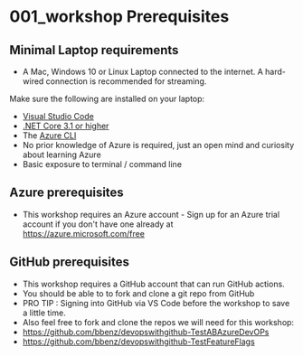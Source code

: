 # 001_workshop Prerequisites

## Minimal Laptop requirements

- A Mac, Windows 10 or Linux Laptop connected to the internet.  A hard-wired connection is recommended for streaming.

Make sure the following are installed on your laptop:

- [Visual Studio Code](https://code.visualstudio.com/Download)
- [.NET Core 3.1 or higher](https://dotnet.microsoft.com/download)
- The [Azure CLI](https://docs.microsoft.com/en-us/cli/azure/install-azure-cli?view=azure-cli-latest)
- No prior knowledge of Azure is required, just an open mind and curiosity about learning Azure
- Basic exposure to terminal / command line

## Azure prerequisites 

 - This workshop requires an Azure account - Sign up for an Azure trial account if you don't have one already at https://azure.microsoft.com/free

## GitHub prerequisites 

 - This workshop requires a GitHub account that can run GitHub actions.
 - You should be able to to fork and clone a git repo from GitHub
 - PRO TIP : Signing into GitHub via VS Code before the workshop to save a little time.  
 - Also feel free to fork and clone the repos we will need for this workshop:
 - https://github.com/bbenz/devopswithgithub-TestABAzureDevOPs
 - https://github.com/bbenz/devopswithgithub-TestFeatureFlags

 

